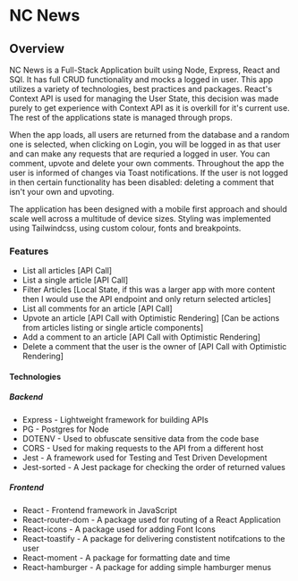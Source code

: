 # NC News

## Overview

NC News is a Full-Stack Application built using Node, Express, React and SQl. It has full CRUD functionality and mocks a logged in user. This app utilizes a variety of technologies, best practices and packages. React's Context API is used for managing the User State, this decision was made purely to get experience with Context API as it is overkill for it's current use. The rest of the applications state is managed through props.

When the app loads, all users are returned from the database and a random one is selected, when clicking on Login, you will be logged in as that user and can make any requests that are requried a logged in user. You can comment, upvote and delete your own comments. Throughout the app the user is informed of changes via Toast notifications. If the user is not logged in then certain functionality has been disabled: deleting a comment that isn't your own and upvoting.

The application has been designed with a mobile first approach and should scale well across a multitude of device sizes. Styling was implemented using Tailwindcss, using custom colour, fonts and breakpoints.

### Features

- List all articles [API Call]
- List a single article [API Call]
- Filter Articles [Local State, if this was a larger app with more content then I would use the API endpoint and only return selected articles]
- List all comments for an article [API Call]
- Upvote an article [API Call with Optimistic Rendering] [Can be actions from articles listing or single article components]
- Add a comment to an article [API Call with Optimistic Rendering]
- Delete a comment that the user is the owner of [API Call with Optimistic Rendering]

#### Technologies

##### Backend

- Express - Lightweight framework for building APIs
- PG - Postgres for Node
- DOTENV - Used to obfuscate sensitive data from the code base
- CORS - Used for making requests to the API from a different host
- Jest - A framework used for Testing and Test Driven Development
- Jest-sorted - A Jest package for checking the order of returned values

##### Frontend

- React - Frontend framework in JavaScript
- React-router-dom - A package used for routing of a React Application
- React-icons - A package used for adding Font Icons
- React-toastify - A package for delivering constistent notifcations to the user
- React-moment - A package for formatting date and time
- React-hamburger - A package for adding simple hamburger menus

